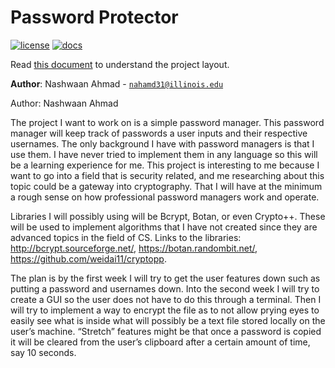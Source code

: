 # Password Protector

[![license](https://img.shields.io/badge/license-MIT-green)](LICENSE)
[![docs](https://img.shields.io/badge/docs-yes-brightgreen)](docs/README.md)

Read [this document](https://cliutils.gitlab.io/modern-cmake/chapters/basics/structure.html) to understand the project
layout.

**Author**: Nashwaan Ahmad - [`nahamd31@illinois.edu`](mailto:nahmad31@illinois.edu)

Author: Nashwaan Ahmad

The project I want to work on is a simple password manager. This password manager will keep track of passwords a user inputs and their respective usernames. The only background I have with password managers is that I use them. I have never tried to implement them in any language so this will be a learning experience for me. This project is interesting to me because I want to go into a field that is security related, and me researching about this topic could be a gateway into cryptography. That I will have at the minimum a rough sense on how professional password managers work and operate.

Libraries I will possibly using will be Bcrypt, Botan, or even Crypto++. These will be used to implement algorithms that I have not created since they are advanced topics in the field of CS. Links to the libraries: http://bcrypt.sourceforge.net/, https://botan.randombit.net/, https://github.com/weidai11/cryptopp.

The plan is by the first week I will try to get the user features down such as putting a password and usernames down. Into the second week I will try to create a GUI so the user does not have to do this through a terminal. Then I will try to implement a way to encrypt the file as to not allow prying eyes to easily see what is inside what will possibly be a text file stored locally on the user’s machine. “Stretch” features might be that once a password is copied it will be cleared from the user’s clipboard after a certain amount of time, say 10 seconds.
